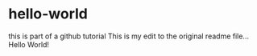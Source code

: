 # hello-world
this is part of a github tutorial
This is my edit to the original readme file...
Hello World!
